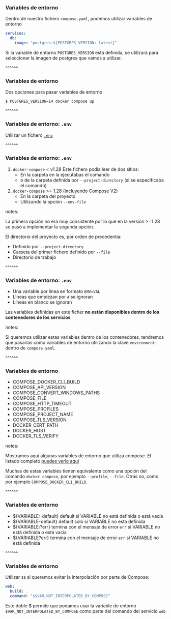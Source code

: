 
### Variables de entorno

Dentro de nuestro fichero `compose.yaml`, podemos utilizar variables de entorno

```yaml [3]
services:
  db:
    image: "postgres:${POSTGRES_VERSION:-latest}"
```

Si la variable de entorno `POSTGRES_VERSION` está definida, se utilizará para
seleccionar la imagen de postgres que vamos a utilizar.

^^^^^^

### Variables de entorno

Dos opciones para pasar variables de entorno

```shell
$ POSTGRES_VERSION=14 docker compose up
```

^^^^^^

### Variables de entorno: `.env`

Utilizar un fichero [`.env`](https://docs.docker.com/compose/env-file/)


^^^^^^

### Variables de entorno: `.env`

1. `docker-compose` < v1.28 Este fichero podía leer de dos sitios:
   * En la carpeta en la ejecutabas el comando
   * o de la carpeta definida por `--project-directory` (si se especificaba el comando)
2. `docker-compose` >= 1.28 (incluyendo Compose V2)
   * En la carpeta del proyecto
   * Utilizando la opción `--env-file`


notes:

La primera opción no era muy consistente por lo que en la versión >=1.28 se pasó
a implementar la segunda opción.

El directorio del proyecto es, por orden de precedentia:

* Definido por `--project-directory`
* Carpeta del primer fichero definido por `--file`
* Directorio de trabajo

^^^^^^

### Variables de entorno: `.env`

* Una variable por línea en formato `ENV=VAL`
* Lìneas que empiezan por `#` se ignoran
* Líneas en blanco se ignoran

Las variables definidas en este ficher **no están disponibles dentro de los contenedores
de los servicios**

notes:

Si queremos utilizar estas variables dentro de los contenedores, tendremos que pasarlas
como variables de entorno utilizando la clave `environment:` dentro de `compose.yaml`.


^^^^^^

### Variables de entorno

* COMPOSE_DOCKER_CLI_BUILD
* COMPOSE_API_VERSION
* COMPOSE_CONVERT_WINDOWS_PATHS
* COMPOSE_FILE
* COMPOSE_HTTP_TIMEOUT
* COMPOSE_PROFILES
* COMPOSE_PROJECT_NAME
* COMPOSE_TLS_VERSION
* DOCKER_CERT_PATH
* DOCKER_HOST
* DOCKER_TLS_VERIFY

notes:

Mostramos aquí algunas variables de entorno que utiliza compose. El listado
completo [puedes verlo aquí](https://docs.docker.com/compose/reference/envvars/)

Muchas de estas variables tienen equivalente como una opción del comando `docker compose`,
por ejemplo `--profile`, `--file`. Otras no, como por ejemplo `COMPOSE_DOCKER_CLI_BUILD`.

^^^^^^

### Variables de entorno

* ${VARIABLE:-default} default si VARIABLE no está definida o está vacía
* ${VARIABLE-default} default solo si VARIABLE no está definida
* ${VARIABLE:?err} termina con el mensaje de error `err` si VARIABLE no está definida o está vacía
* ${VARIABLE?err} termina con el mensaje de error `err` si VARIABLE no está definida

^^^^^^

### Variables de entorno

Utilizar `$$` si queremos evitar la interpolación por parte de Compose:

```yaml
web:
  build: .
  command: "$$VAR_NOT_INTERPOLATED_BY_COMPOSE"
```

Este doble $ permite que podamos usar la variable de entorno `$VAR_NOT_INTERPOLATED_BY_COMPOSE`
como parte del comando del servicio `web`